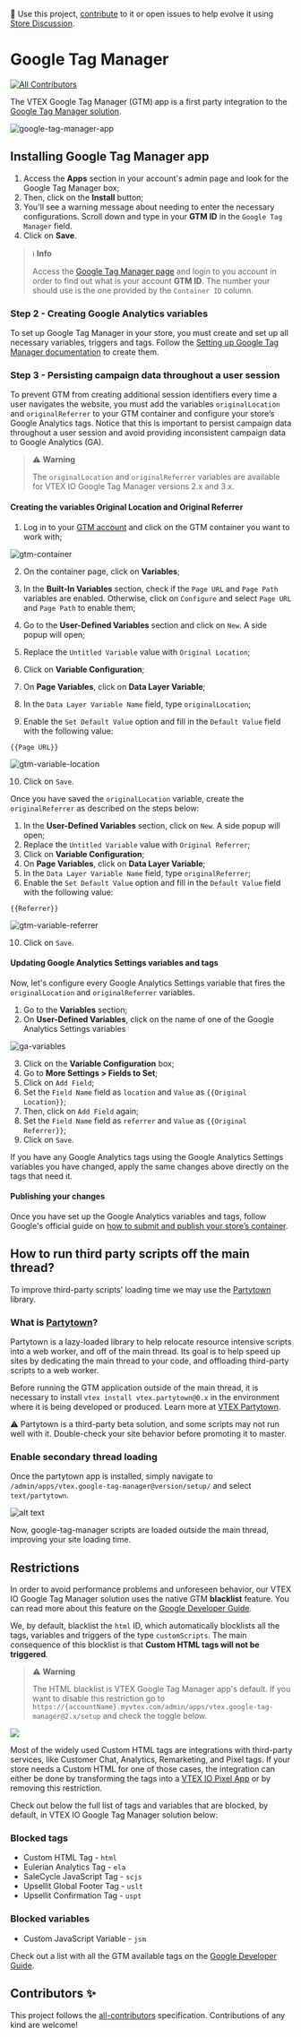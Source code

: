 📢 Use this project, [contribute](https://github.com/vtex-apps/google-tag-manager) to it or open issues to help evolve it using [Store Discussion](https://github.com/vtex-apps/store-discussion).

# Google Tag Manager

<!-- prettier-ignore-start -->
<!-- markdownlint-disable -->
<!-- ALL-CONTRIBUTORS-BADGE:START - Do not remove or modify this section -->
[![All Contributors](https://img.shields.io/badge/all_contributors-0-orange.svg?style=flat-square)](#contributors-)
<!-- ALL-CONTRIBUTORS-BADGE:END -->
<!-- markdownlint-enable -->
<!-- prettier-ignore-end -->

The VTEX Google Tag Manager (GTM) app is a first party integration to the [Google Tag Manager solution](https://tagmanager.google.com).

![google-tag-manager-app](https://user-images.githubusercontent.com/52087100/84321347-55e11c80-ab49-11ea-9445-24eec6a07785.png)

## Installing Google Tag Manager app

1. Access the **Apps** section in your account's admin page and look for the Google Tag Manager box;
2. Then, click on the **Install** button;
3. You'll see a warning message about needing to enter the necessary configurations. Scroll down and type in your **GTM ID** in the `Google Tag Manager` field.
4. Click on **Save**.

>ℹ️ **Info**
>
> Access the [Google Tag Manager page](https://tagmanager.google.com/)</a> and login to you account in order to find out what is your account **GTM ID**. The number your should use is the one provided by the `Container ID` column.

### Step 2 - Creating Google Analytics variables
To set up Google Tag Manager in your store, you must create and set up all necessary variables, triggers and tags. Follow the [Setting up Google Tag Manager documentation](https://developers.vtex.com/vtex-developer-docs/docs/vtex-io-documentation-setting-up-google-tag-manager) to create them.

### Step 3 - Persisting campaign data throughout a user session
To prevent GTM from creating additional session identifiers every time a user navigates the website, you must add the variables `originalLocation` and `originalReferrer` to your GTM container and configure your store’s Google Analytics tags. Notice that this is important to persist campaign data throughout a user session and avoid providing inconsistent campaign data to Google Analytics (GA). 

>⚠️ **Warning**
>
> The `originalLocation` and `originalReferrer` variables are available for VTEX IO Google Tag Manager versions 2.x and 3.x.  

#### Creating the variables Original Location and Original Referrer

1. Log in to your [GTM account](https://tagmanager.google.com) and click on the GTM container you want to work with; 

![gtm-container](https://user-images.githubusercontent.com/67270558/136798596-cc0add2d-e110-4176-bc8d-665ded39da29.png)


2. On the container page, click on **Variables**;

3. In the **Built-In Variables** section, check if the `Page URL` and `Page Path` variables are enabled. Otherwise, click on `Configure` and select `Page URL` and `Page Path` to enable them; 

4. Go to the **User-Defined Variables** section and click on `New`. A side popup will open;

5. Replace the `Untitled Variable` value with `Original Location`;
6. Click on **Variable Configuration**;
7. On **Page Variables**, click on **Data Layer Variable**;
8. In the `Data Layer Variable Name` field, type `originalLocation`;
9. Enable the `Set Default Value` option and fill in the `Default Value` field with the following value:

```
{{Page URL}}
```

![gtm-variable-location](https://user-images.githubusercontent.com/67270558/139482165-21f93c6a-48e5-421a-8e06-c942bda01974.gif)

10. Click on `Save`.

Once you have saved the `originalLocation` variable, create the `originalReferrer` as described on the steps below: 

1. In the **User-Defined Variables** section, click on `New`. A side popup will open;
2. Replace the `Untitled Variable` value with `Original Referrer`;
3. Click on **Variable Configuration**;
4. On **Page Variables**, click on **Data Layer Variable**;
5. In the `Data Layer Variable Name` field, type `originalReferrer`;
6. Enable the `Set Default Value` option and fill in the `Default Value` field with the following value:

```
{{Referrer}}
```

![gtm-variable-referrer](https://user-images.githubusercontent.com/67270558/141315033-56e6e498-8c44-490d-a6dd-51f226dd6fc9.gif)

10. Click on `Save`.

#### Updating Google Analytics Settings variables and tags

Now, let's configure every Google Analytics Settings variable that fires the `originalLocation` and `originalReferrer` variables.

1. Go to the **Variables** section; 
2. On **User-Defined Variables**, click on the name of one of the Google Analytics Settings variables

![ga-variables](https://user-images.githubusercontent.com/67270558/136799579-f1bb7e68-ec4c-4deb-beb2-0dfedb88de10.png)

3. Click on the **Variable Configuration** box;
4. Go to **More Settings > Fields to Set**;
5. Click on `Add Field`;
6. Set the `Field Name` field as `location` and `Value` as `{{Original Location}}`;
7. Then, click on `Add Field` again;
6. Set the `Field Name` field as `referrer` and `Value` as `{{Original Referrer}}`;
8. Click on `Save`.

If you have any Google Analytics tags using the Google Analytics Settings variables you have changed, apply the same changes above directly on the tags that need it.

#### Publishing your changes

Once you have set up the Google Analytics variables and tags, follow Google's official guide on [how to submit and publish your store’s container](https://support.google.com/tagmanager/answer/6107163).


## How to run third party scripts off the main thread?

To improve third-party scripts' loading time we may use the [Partytown](https://partytown.builder.io/) library.

### What is [Partytown](https://partytown.builder.io/)? 

Partytown is a lazy-loaded library to help relocate resource intensive scripts into a web worker, and off of the main thread. Its goal is to help speed up sites by dedicating the main thread to your code, and offloading third-party scripts to a web worker.

Before running the GTM application outside of the main thread, it is necessary to install `vtex install vtex.partytown@0.x` in the environment where it is being developed or produced.
Learn more at [VTEX Partytown](https://github.com/vtex-apps/partytown).

⚠️ Partytown is a third-party beta solution, and some scripts may not run well with it. Double-check your site behavior before promoting it to master.

### Enable secondary thread loading

Once the partytown app is installed, simply navigate to `/admin/apps/vtex.google-tag-manager@version/setup/` and select `text/partytown`.

![alt text](https://ibb.co/646qtpb)

Now, google-tag-manager scripts are loaded outside the main thread, improving your site loading time.
## Restrictions

In order to avoid performance problems and unforeseen behavior, our VTEX IO Google Tag Manager solution uses the native GTM **blacklist** feature. You can read more about this feature on the [Google Developer Guide](https://developers.google.com/tag-manager/web/restrict).

We, by default, blacklist the `html` ID, which automatically blocklists all the tags, variables and triggers of the type `customScripts`. The main consequence of this blocklist is that **Custom HTML tags will not be triggered**.

>⚠️ **Warning**
>
> The HTML blacklist is VTEX Google Tag Manager app's default. If you want to disable this restriction go to `https://{accountName}.myvtex.com/admin/apps/vtex.google-tag-manager@2.x/setup` and check the toggle below.

<img src="https://user-images.githubusercontent.com/11340665/103930428-7c762e80-50fd-11eb-9cab-bc9e542b4dbf.png">

Most of the widely used Custom HTML tags are integrations with third-party services, like Customer Chat, Analytics, Remarketing, and Pixel tags. If your store needs a Custom HTML for one of those cases, the integration can either be done by transforming the tags into a [VTEX IO Pixel App](https://vtex.io/docs/apps/pixel/) or by removing this restriction.

Check out below the full list of tags and variables that are blocked, by default, in VTEX IO Google Tag Manager solution below:

### Blocked tags

- Custom HTML Tag - `html`
- Eulerian Analytics Tag - `ela`
- SaleCycle JavaScript Tag  - `scjs`
- Upsellit Global Footer Tag - `uslt`
- Upsellit Confirmation Tag - `uspt`

### Blocked variables

- Custom JavaScript Variable - `jsm`

Check out a list with all the GTM available tags on the [Google Developer Guide](https://developers.google.com/tag-manager/devguide).

<!-- DOCS-IGNORE:start -->

## Contributors ✨

<!-- ALL-CONTRIBUTORS-LIST:START - Do not remove or modify this section -->
<!-- prettier-ignore-start -->
<!-- markdownlint-disable -->
<!-- markdownlint-enable -->
<!-- prettier-ignore-end -->
<!-- ALL-CONTRIBUTORS-LIST:END -->

This project follows the [all-contributors](https://github.com/all-contributors/all-contributors) specification. Contributions of any kind are welcome!

<!-- DOCS-IGNORE:end -->
